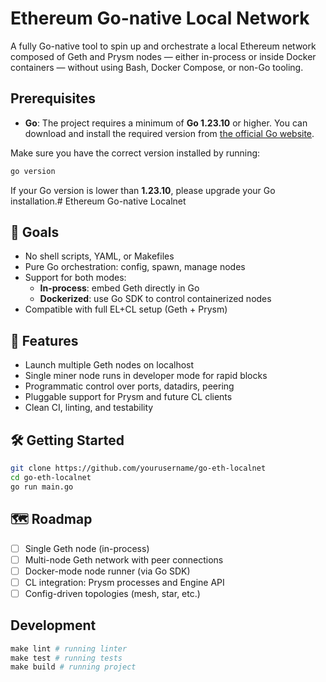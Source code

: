 # Ethereum Go-native Local Network
A fully Go-native tool to spin up and orchestrate a local Ethereum network composed of Geth and Prysm nodes — either in-process or inside Docker containers — without using Bash, Docker Compose, or non-Go tooling.

## Prerequisites

- **Go**: The project requires a minimum of **Go 1.23.10** or higher. You can download and install the required version
  from [the official Go website](https://go.dev/dl/).

Make sure you have the correct version installed by running:

```bash
go version
```

If your Go version is lower than **1.23.10**, please upgrade your Go installation.# Ethereum Go-native Localnet

## 🎯 Goals

- No shell scripts, YAML, or Makefiles
- Pure Go orchestration: config, spawn, manage nodes
- Support for both modes:
  - **In-process**: embed Geth directly in Go
  - **Dockerized**: use Go SDK to control containerized nodes
- Compatible with full EL+CL setup (Geth + Prysm)

## 🚀 Features

- Launch multiple Geth nodes on localhost
- Single miner node runs in developer mode for rapid blocks
- Programmatic control over ports, datadirs, peering
- Pluggable support for Prysm and future CL clients
- Clean CI, linting, and testability

## 🛠️ Getting Started

```bash
git clone https://github.com/yourusername/go-eth-localnet
cd go-eth-localnet
go run main.go
```

## 🗺️ Roadmap
- [ ] Single Geth node (in-process)
- [ ] Multi-node Geth network with peer connections
- [ ] Docker-mode node runner (via Go SDK)
- [ ] CL integration: Prysm processes and Engine API
- [ ] Config-driven topologies (mesh, star, etc.)

## Development
```makefile
make lint # running linter
make test # running tests
make build # running project
```
